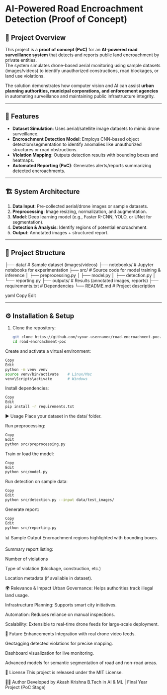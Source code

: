 # AI-Powered Road Encroachment Detection (Proof of Concept)

## 📌 Project Overview
This project is a **proof of concept (PoC)** for an **AI-powered road surveillance system** that detects and reports public land encroachment by private entities.  
The system simulates drone-based aerial monitoring using sample datasets (images/videos) to identify unauthorized constructions, road blockages, or land use violations.

The solution demonstrates how computer vision and AI can assist **urban planning authorities, municipal corporations, and enforcement agencies** in automating surveillance and maintaining public infrastructure integrity.

---

## 🚀 Features
- **Dataset Simulation**: Uses aerial/satellite image datasets to mimic drone surveillance.
- **Encroachment Detection Model**: Employs CNN-based object detection/segmentation to identify anomalies like unauthorized structures or road obstructions.
- **Violation Mapping**: Outputs detection results with bounding boxes and heatmaps.
- **Automated Reporting (PoC)**: Generates alerts/reports summarizing detected encroachments.

---

## 🏗️ System Architecture
1. **Data Input**: Pre-collected aerial/drone images or sample datasets.
2. **Preprocessing**: Image resizing, normalization, and augmentation.
3. **Model**: Deep learning model (e.g., Faster R-CNN, YOLO, or UNet for segmentation).
4. **Detection & Analysis**: Identify regions of potential encroachment.
5. **Output**: Annotated images + structured report.

---

## 📂 Project Structure
├── data/ # Sample dataset (images/videos)
├── notebooks/ # Jupyter notebooks for experimentation
├── src/ # Source code for model training & inference
│ ├── preprocessing.py
│ ├── model.py
│ ├── detection.py
│ └── reporting.py
├── outputs/ # Results (annotated images, reports)
├── requirements.txt # Dependencies
└── README.md # Project description

yaml
Copy
Edit

---

## ⚙️ Installation & Setup
1. Clone the repository:
   ```bash
   git clone https://github.com/<your-username>/road-encroachment-poc.git
   cd road-encroachment-poc
   ```
Create and activate a virtual environment:

```bash
Copy
Edit
python -m venv venv
source venv/bin/activate    # Linux/Mac
venv\Scripts\activate       # Windows
```
Install dependencies:

```bash
Copy
Edit
pip install -r requirements.txt
```
▶️ Usage
Place your dataset in the data/ folder.

Run preprocessing:

```bash
Copy
Edit
python src/preprocessing.py
```
Train or load the model:

```bash
Copy
Edit
python src/model.py
```
Run detection on sample data:

```bash
Copy
Edit
python src/detection.py --input data/test_images/
```
Generate report:
```bash
Copy
Edit
python src/reporting.py
```
📊 Sample Output
Encroachment regions highlighted with bounding boxes.

Summary report listing:

Number of violations

Type of violation (blockage, construction, etc.)

Location metadata (if available in dataset).

🌍 Relevance & Impact
Urban Governance: Helps authorities track illegal land usage.

Infrastructure Planning: Supports smart city initiatives.

Automation: Reduces reliance on manual inspections.

Scalability: Extensible to real-time drone feeds for large-scale deployment.

🔮 Future Enhancements
Integration with real drone video feeds.

Geotagging detected violations for precise mapping.

Dashboard visualization for live monitoring.

Advanced models for semantic segmentation of road and non-road areas.

📜 License
This project is released under the MIT License.

👨‍💻 Author
Developed by Akash Krishna
B.Tech in AI & ML | Final Year Project (PoC Stage)
